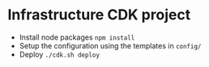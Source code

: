 # Infrastructure CDK project

- Install node packages `npm install`
- Setup the configuration using the templates in `config/`
- Deploy `./cdk.sh deploy`
